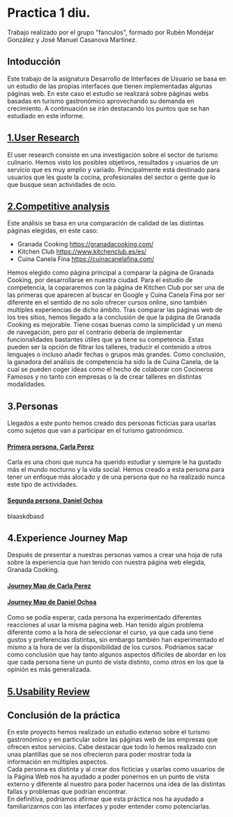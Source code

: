 # Practica 1 diu.
Trabajo realizado por el grupo "fanculos", formado por Rubén Mondéjar González y José Manuel Casanova Martínez.
## Intoducción
Este trabajo de la asignatura Desarrollo de Interfaces de Usuario se basa en un estudio de las propias interfaces que tienen implementadas algunas páginas web. En este caso el estudio se realizará sobre páginas webs basadas en turismo gastronómico aprovechando su demanda en crecimiento.
A continuación se irán destacando los puntos que se han estudiado en este informe.
## [1.User Research](documentos/P1-2b_User_Research_Plan_Template.pdf)
El user research consiste en una investigación sobre el sector de turismo culinario. Hemos visto los posibles objetivos, resultados y usuarios de un servicio que es muy amplio y variado. Principalmente está destinado para usuarios que les guste la cocina, profesionales del sector o gente que lo que busque sean actividades de ocio.

## [2.Competitive analysis](documentos/Competitor_Analysis.pdf)
Este análisis se basa en una comparación de calidad de las distintas páginas elegidas, en este caso:
  - Granada Cooking https://granadacooking.com/
  - Kitchen Club https://www.kitchenclub.es/es/
  - Cuina Canela Fina https://cuinacanelafina.com/


Hemos elegido como página principal a comparar la página de Granada Cooking, por desarrollarse en nuestra ciudad. Para el estudio de competencia, la copararemos con la página de Kitchen Club por ser una de las primeras que aparecen al buscar en Google y Cuina Canela Fina por ser diferente en el sentido de no solo ofrecer cursos online, sino también multiples experiencias de dicho ámbito.
Tras comparar las páginas web de los tres sitios, hemos llegado a la conclusión de que la página de Granada Cooking es mejorable. Tiene cosas buenas como la simplicidad y un menú de navegación, pero por el contrario debería de implementar funcionalidades bastantes útiles que ya tiene su competencia. Estas pueden ser la opción de filtrar los talleres, traducir el contenido a otros lenguajes o incluso añadir fechas o grupos más grandes.
Como conclusión, la ganadora del análisis de competencia ha sido la de Cuina Canela, de la cual se pueden coger ideas como el hecho de colaborar con Cocineros Famosos y no tanto con empresas o la de crear talleres en distintas modalidades.

## 3.Personas
Llegados a este punto hemos creado dos personas ficticias para usarlas como sujetos que van a participar en el turismo gatronómico.
#### [Primera persona, Carla Perez](documentos/persona_carla.pdf)
Carla es una choni que nunca ha querido estudiar y siempre le ha gustado más el mundo nocturno y la vida social. Hemos creado a esta persona para tener un enfoque más alocado y de una persona que no ha realizado nunca este tipo de actividades.
#### [Segunda persona, Daniel Ochoa](documentos/persona_daniel.pdf)
blaaskdbasd
## 4.Experience Journey Map
Después de presentar a nuestras personas vamos a crear una hoja de ruta sobre la experiencia que han tenido con nuestra página web elegida, Granada Cooking.
#### [Journey Map de Carla Perez](documentos/journey_map_carla.pdf)
#### [Journey Map de Daniel Ochoa](documentos/journey_map_daniel.pdf)  
Como se podía esperar, cada persona ha experimentado diferentes reacciones al usar la misma página web. Han tenido algún problema diferente como a la hora de seleccionar el curso, ya que cada uno tiene gustos y preferencias distintas, sin embargo también han experimentado el mismo a la hora de ver la disponibilidad de los cursos. Podríamos sacar como conclusión que hay tanto algunos aspectos díficiles de abordar en los que cada persona tiene un punto de vista distinto, como otros en los que la opinión es más generalizada.

## [5.Usability Review](documentos/Usability-review.pdf)
## Conclusión de la práctica
En este proyecto hemos realizado un estudio extenso sobre el turismo gastronómico y en particular sobre las páginas web de las empresas que ofrecen estos servicios.
Cabe destacar que todo lo hemos realizado con unas plantillas que se nos ofrecieron para poder mostrar toda la información en múltiples aspectos.  
Cada persona es distinta y al crear dos ficticias y usarlas como usuarios de la Página Web nos ha ayudado a poder ponernos en un punto de vista externo y diferente al nuestro para poder hacernos una idea de las distintas fallas y problemas que podrían encontrar.  
En definitiva, podríamos afirmar que esta práctica nos ha ayudado a familiarizarnos con las interfaces y poder entender como potenciarlas.

